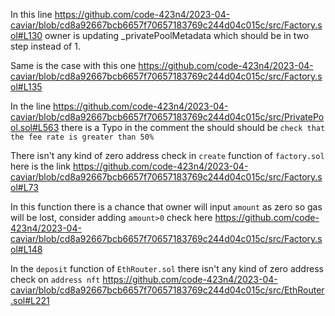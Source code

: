 In this line https://github.com/code-423n4/2023-04-caviar/blob/cd8a92667bcb6657f70657183769c244d04c015c/src/Factory.sol#L130 owner is updating _privatePoolMetadata which should be in two step instead of 1.

Same is the case with this one https://github.com/code-423n4/2023-04-caviar/blob/cd8a92667bcb6657f70657183769c244d04c015c/src/Factory.sol#L135

In the line https://github.com/code-423n4/2023-04-caviar/blob/cd8a92667bcb6657f70657183769c244d04c015c/src/PrivatePool.sol#L563 there is a Typo in the comment the should should be `check that the fee rate is greater than 50%`

There isn't any kind of zero address check in `create` function of `factory.sol` here is the link https://github.com/code-423n4/2023-04-caviar/blob/cd8a92667bcb6657f70657183769c244d04c015c/src/Factory.sol#L73

In this function there is a chance that owner will input `amount` as zero so gas will be lost, consider adding `amount>0` check here https://github.com/code-423n4/2023-04-caviar/blob/cd8a92667bcb6657f70657183769c244d04c015c/src/Factory.sol#L148

In the `deposit` function of `EthRouter.sol` there isn't any kind of zero address check on `address nft`
https://github.com/code-423n4/2023-04-caviar/blob/cd8a92667bcb6657f70657183769c244d04c015c/src/EthRouter.sol#L221